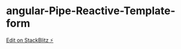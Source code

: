# angular-Pipe-Reactive-Template-form

[Edit on StackBlitz ⚡️](https://stackblitz.com/edit/angular-pgdz49)